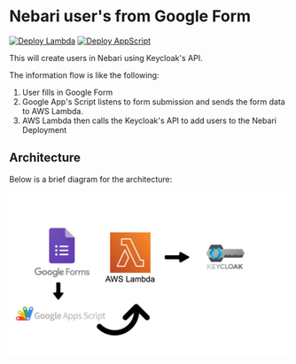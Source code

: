 # Nebari user's from Google Form

[![Deploy Lambda](https://github.com/Quansight/nebari-users-create-from-google-form/actions/workflows/deploy_lambda.yml/badge.svg)](https://github.com/Quansight/nebari-users-create-from-google-form/actions/workflows/deploy_lambda.yml)
[![Deploy AppScript](https://github.com/nebari-dev/nebari-users-create-from-google-form/actions/workflows/deploy_appscript.yml/badge.svg)](https://github.com/nebari-dev/nebari-users-create-from-google-form/actions/workflows/deploy_appscript.yml)

This will create users in Nebari using Keycloak's API.

The information flow is like the following:

1. User fills in Google Form
2. Google App's Script listens to form submission and sends the form data to AWS Lambda.
3. AWS Lambda then calls the Keycloak's API to add users to the Nebari Deployment

## Architecture

Below is a brief diagram for the architecture:

![Nebari Auto Create](nebari-auto-create.jpg)
